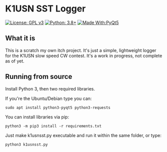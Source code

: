 # K1USN SST Logger

[![License: GPL v3](https://img.shields.io/github/license/mbridak/Tuner)](https://opensource.org/licenses/MIT)  [![Python: 3.8+](https://img.shields.io/badge/python-3.8+-blue.svg)](https://www.python.org/downloads/)  [![Made With:PyQt5](https://img.shields.io/badge/Made%20with-PyQt5-red)](https://pypi.org/project/PyQt5/)

## What it is
This is a scratch my own itch project. It's just a simple, lightweight logger for the K1USN slow speed CW contest. It's a work in progress, not complete as of yet.

## Running from source

Install Python 3, then two required libraries.

If you're the Ubuntu/Debian type you can:

`sudo apt install python3-pyqt5 python3-requests`

You can install libraries via pip:

`python3 -m pip3 install -r requirements.txt`

Just make k1usnsst.py executable and run it within the same folder, or type:

`python3 k1usnsst.py`
